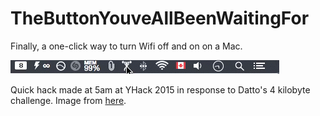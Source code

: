 # TheButtonYouveAllBeenWaitingFor
Finally, a one-click way to turn Wifi off and on on a Mac.

![alt tag](usage.gif)

Quick hack made at 5am at YHack 2015 in response to Datto's 4 kilobyte challenge. Image from [here](http://www.flaticon.com/free-icon/weightlifter-frontal-silhouette_55259).
